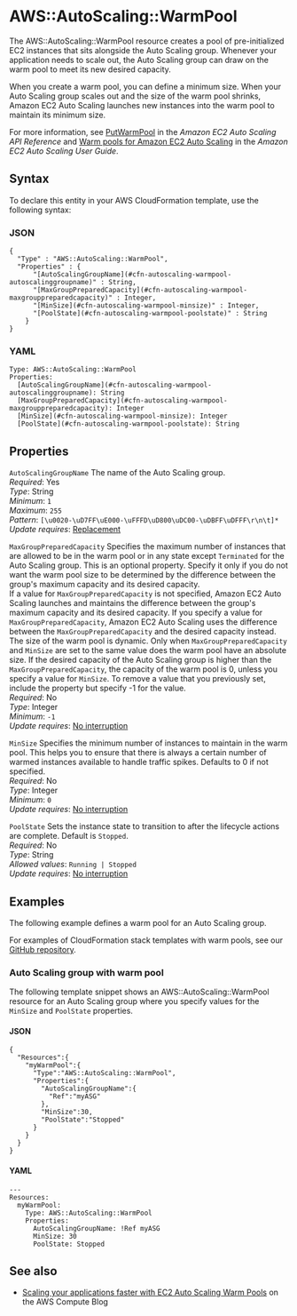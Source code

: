 # AWS::AutoScaling::WarmPool<a name="aws-resource-autoscaling-warmpool"></a>

The AWS::AutoScaling::WarmPool resource creates a pool of pre\-initialized EC2 instances that sits alongside the Auto Scaling group\. Whenever your application needs to scale out, the Auto Scaling group can draw on the warm pool to meet its new desired capacity\. 

When you create a warm pool, you can define a minimum size\. When your Auto Scaling group scales out and the size of the warm pool shrinks, Amazon EC2 Auto Scaling launches new instances into the warm pool to maintain its minimum size\. 

For more information, see [PutWarmPool](https://docs.aws.amazon.com/autoscaling/ec2/APIReference/API_PutWarmPool.html) in the *Amazon EC2 Auto Scaling API Reference* and [Warm pools for Amazon EC2 Auto Scaling](https://docs.aws.amazon.com/autoscaling/ec2/userguide/ec2-auto-scaling-warm-pools.html) in the *Amazon EC2 Auto Scaling User Guide*\.

## Syntax<a name="aws-resource-autoscaling-warmpool-syntax"></a>

To declare this entity in your AWS CloudFormation template, use the following syntax:

### JSON<a name="aws-resource-autoscaling-warmpool-syntax.json"></a>

```
{
  "Type" : "AWS::AutoScaling::WarmPool",
  "Properties" : {
      "[AutoScalingGroupName](#cfn-autoscaling-warmpool-autoscalinggroupname)" : String,
      "[MaxGroupPreparedCapacity](#cfn-autoscaling-warmpool-maxgrouppreparedcapacity)" : Integer,
      "[MinSize](#cfn-autoscaling-warmpool-minsize)" : Integer,
      "[PoolState](#cfn-autoscaling-warmpool-poolstate)" : String
    }
}
```

### YAML<a name="aws-resource-autoscaling-warmpool-syntax.yaml"></a>

```
Type: AWS::AutoScaling::WarmPool
Properties: 
  [AutoScalingGroupName](#cfn-autoscaling-warmpool-autoscalinggroupname): String
  [MaxGroupPreparedCapacity](#cfn-autoscaling-warmpool-maxgrouppreparedcapacity): Integer
  [MinSize](#cfn-autoscaling-warmpool-minsize): Integer
  [PoolState](#cfn-autoscaling-warmpool-poolstate): String
```

## Properties<a name="aws-resource-autoscaling-warmpool-properties"></a>

`AutoScalingGroupName`  <a name="cfn-autoscaling-warmpool-autoscalinggroupname"></a>
The name of the Auto Scaling group\.  
*Required*: Yes  
*Type*: String  
*Minimum*: `1`  
*Maximum*: `255`  
*Pattern*: `[\u0020-\uD7FF\uE000-\uFFFD\uD800\uDC00-\uDBFF\uDFFF\r\n\t]*`  
*Update requires*: [Replacement](https://docs.aws.amazon.com/AWSCloudFormation/latest/UserGuide/using-cfn-updating-stacks-update-behaviors.html#update-replacement)

`MaxGroupPreparedCapacity`  <a name="cfn-autoscaling-warmpool-maxgrouppreparedcapacity"></a>
Specifies the maximum number of instances that are allowed to be in the warm pool or in any state except `Terminated` for the Auto Scaling group\. This is an optional property\. Specify it only if you do not want the warm pool size to be determined by the difference between the group's maximum capacity and its desired capacity\.   
If a value for `MaxGroupPreparedCapacity` is not specified, Amazon EC2 Auto Scaling launches and maintains the difference between the group's maximum capacity and its desired capacity\. If you specify a value for `MaxGroupPreparedCapacity`, Amazon EC2 Auto Scaling uses the difference between the `MaxGroupPreparedCapacity` and the desired capacity instead\.   
The size of the warm pool is dynamic\. Only when `MaxGroupPreparedCapacity` and `MinSize` are set to the same value does the warm pool have an absolute size\.
If the desired capacity of the Auto Scaling group is higher than the `MaxGroupPreparedCapacity`, the capacity of the warm pool is 0, unless you specify a value for `MinSize`\. To remove a value that you previously set, include the property but specify \-1 for the value\.   
*Required*: No  
*Type*: Integer  
*Minimum*: `-1`  
*Update requires*: [No interruption](https://docs.aws.amazon.com/AWSCloudFormation/latest/UserGuide/using-cfn-updating-stacks-update-behaviors.html#update-no-interrupt)

`MinSize`  <a name="cfn-autoscaling-warmpool-minsize"></a>
Specifies the minimum number of instances to maintain in the warm pool\. This helps you to ensure that there is always a certain number of warmed instances available to handle traffic spikes\. Defaults to 0 if not specified\.  
*Required*: No  
*Type*: Integer  
*Minimum*: `0`  
*Update requires*: [No interruption](https://docs.aws.amazon.com/AWSCloudFormation/latest/UserGuide/using-cfn-updating-stacks-update-behaviors.html#update-no-interrupt)

`PoolState`  <a name="cfn-autoscaling-warmpool-poolstate"></a>
Sets the instance state to transition to after the lifecycle actions are complete\. Default is `Stopped`\.  
*Required*: No  
*Type*: String  
*Allowed values*: `Running | Stopped`  
*Update requires*: [No interruption](https://docs.aws.amazon.com/AWSCloudFormation/latest/UserGuide/using-cfn-updating-stacks-update-behaviors.html#update-no-interrupt)

## Examples<a name="aws-resource-autoscaling-warmpool--examples"></a>

The following example defines a warm pool for an Auto Scaling group\.

For examples of CloudFormation stack templates with warm pools, see our [GitHub repository](https://github.com/aws-samples/amazon-ec2-auto-scaling-group-examples)\. 

### Auto Scaling group with warm pool<a name="aws-resource-autoscaling-warmpool--examples--Auto_Scaling_group_with_warm_pool"></a>

The following template snippet shows an AWS::AutoScaling::WarmPool resource for an Auto Scaling group where you specify values for the `MinSize` and `PoolState` properties\. 

#### JSON<a name="aws-resource-autoscaling-warmpool--examples--Auto_Scaling_group_with_warm_pool--json"></a>

```
{
  "Resources":{
    "myWarmPool":{
      "Type":"AWS::AutoScaling::WarmPool",
      "Properties":{
        "AutoScalingGroupName":{
          "Ref":"myASG"
        },
        "MinSize":30,
        "PoolState":"Stopped"
      }
    }
  }
}
```

#### YAML<a name="aws-resource-autoscaling-warmpool--examples--Auto_Scaling_group_with_warm_pool--yaml"></a>

```
---
Resources:
  myWarmPool: 
    Type: AWS::AutoScaling::WarmPool
    Properties:
      AutoScalingGroupName: !Ref myASG
      MinSize: 30
      PoolState: Stopped
```

## See also<a name="aws-resource-autoscaling-warmpool--seealso"></a>
+ [Scaling your applications faster with EC2 Auto Scaling Warm Pools](http://aws.amazon.com/blogs/compute/scaling-your-applications-faster-with-ec2-auto-scaling-warm-pools/) on the AWS Compute Blog

